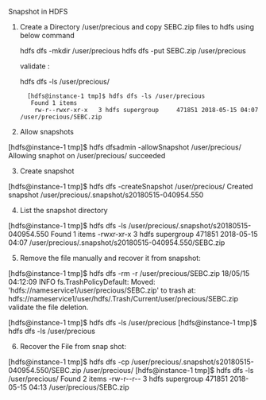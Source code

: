 Snapshot in HDFS

1. Create a Directory /user/precious and copy SEBC.zip files to hdfs using below command
     
     hdfs dfs -mkdir /user/precious
     hdfs dfs -put SEBC.zip /user/precious

     validate :

     hdfs dfs -ls /user/precious/
     
	     [hdfs@instance-1 tmp]$ hdfs dfs -ls /user/precious
		  Found 1 items
		   rw-r--rwxr-xr-x   3 hdfs supergroup     471851 2018-05-15 04:07 /user/precious/SEBC.zip


 2. Allow snapshots
    
[hdfs@instance-1 tmp]$ hdfs dfsadmin -allowSnapshot /user/precious/
Allowing snaphot on /user/precious/ succeeded

3. Create snapshot 

[hdfs@instance-1 tmp]$ hdfs dfs -createSnapshot /user/precious/
Created snapshot /user/precious/.snapshot/s20180515-040954.550

4. List the snapshot directory

[hdfs@instance-1 tmp]$ hdfs dfs -ls /user/precious/.snapshot/s20180515-040954.550
Found 1 items
-rwxr-xr-x   3 hdfs supergroup     471851 2018-05-15 04:07 /user/precious/.snapshot/s20180515-040954.550/SEBC.zip

5. Remove the file manually and recover it from snapshot:

[hdfs@instance-1 tmp]$ hdfs dfs -rm -r /user/precious/SEBC.zip
18/05/15 04:12:09 INFO fs.TrashPolicyDefault: Moved: 'hdfs://nameservice1/user/precious/SEBC.zip' to trash at: hdfs://nameservice1/user/hdfs/.Trash/Current/user/precious/SEBC.zip
  validate the file deletion. 

[hdfs@instance-1 tmp]$ hdfs dfs -ls /user/precious
[hdfs@instance-1 tmp]$ hdfs dfs -ls /user/precious
   
 6. Recover the File from snap shot:

[hdfs@instance-1 tmp]$ hdfs dfs -cp /user/precious/.snapshot/s20180515-040954.550/SEBC.zip /user/precious/
[hdfs@instance-1 tmp]$ hdfs dfs -ls /user/precious/
Found 2 items
-rw-r--r--   3 hdfs supergroup     471851 2018-05-15 04:13 /user/precious/SEBC.zip
